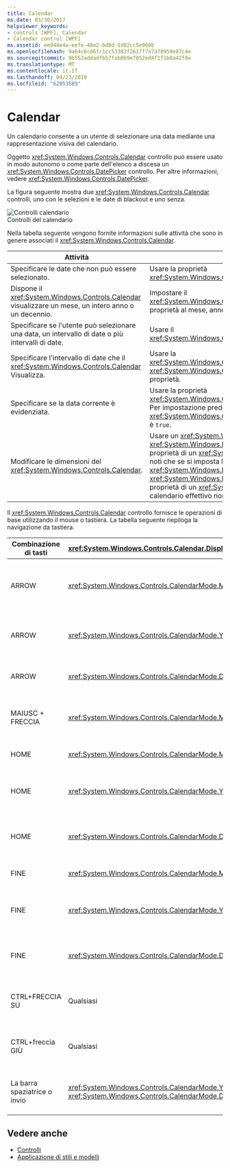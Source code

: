 ```yaml
---
title: Calendar
ms.date: 03/30/2017
helpviewer_keywords:
- controls [WPF], Calendar
- Calendar control [WPF]
ms.assetid: ee844e4a-eefe-48e2-bd0d-1d82cc5e960b
ms.openlocfilehash: 9a64c6cd6fc1cc53383f2617f7a7a78959e87c4e
ms.sourcegitcommit: 9b552addadfb57fab0b9e7852ed4f1f1b8a42f8e
ms.translationtype: MT
ms.contentlocale: it-IT
ms.lasthandoff: 04/23/2019
ms.locfileid: "62053589"
---
```

# <a name="calendar"></a>Calendar
Un calendario consente a un utente di selezionare una data mediante una rappresentazione visiva del calendario.  
  
 Oggetto <xref:System.Windows.Controls.Calendar> controllo può essere usato in modo autonomo o come parte dell'elenco a discesa un <xref:System.Windows.Controls.DatePicker> controllo. Per altre informazioni, vedere <xref:System.Windows.Controls.DatePicker>.  
  
 La figura seguente mostra due <xref:System.Windows.Controls.Calendar> controlli, uno con le selezioni e le date di blackout e uno senza.  
  
 ![Controlli calendario](./media/ndp-calendarcontrols.png "NDP_CalendarControls")  
Controlli del calendario  
  
 Nella tabella seguente vengono fornite informazioni sulle attività che sono in genere associati il <xref:System.Windows.Controls.Calendar>.  
  
|Attività|Implementazione|  
|----------|--------------------|  
|Specificare le date che non può essere selezionato.|Usare la proprietà <xref:System.Windows.Controls.Calendar.BlackoutDates%2A>.|  
|Dispone il <xref:System.Windows.Controls.Calendar> visualizzare un mese, un intero anno o un decennio.|Impostare il <xref:System.Windows.Controls.Calendar.DisplayMode%2A> proprietà al mese, anno o un decennio.|  
|Specificare se l'utente può selezionare una data, un intervallo di date o più intervalli di date.|Usare il <xref:System.Windows.Controls.Calendar.SelectionMode%2A>.|  
|Specificare l'intervallo di date che il <xref:System.Windows.Controls.Calendar> Visualizza.|Usare la <xref:System.Windows.Controls.Calendar.DisplayDateStart%2A> e <xref:System.Windows.Controls.Calendar.DisplayDateEnd%2A> proprietà.|  
|Specificare se la data corrente è evidenziata.|Usare la proprietà <xref:System.Windows.Controls.Calendar.IsTodayHighlighted%2A>. Per impostazione predefinita <xref:System.Windows.Controls.Calendar.IsTodayHighlighted%2A> è `true`.|  
|Modificare le dimensioni del <xref:System.Windows.Controls.Calendar>.|Usare un <xref:System.Windows.Controls.Viewbox> o impostare il <xref:System.Windows.FrameworkElement.LayoutTransform%2A> proprietà di un <xref:System.Windows.Media.ScaleTransform>. Si noti che se si imposta la <xref:System.Windows.FrameworkElement.Width%2A> e <xref:System.Windows.FrameworkElement.Height%2A> delle proprietà di un <xref:System.Windows.Controls.Calendar>, il calendario effettivo non modifica la dimensione.|  
  
 Il <xref:System.Windows.Controls.Calendar> controllo fornisce le operazioni di base utilizzando il mouse o tastiera. La tabella seguente riepiloga la navigazione da tastiera.  
  
|Combinazione di tasti|<xref:System.Windows.Controls.Calendar.DisplayMode%2A>|Operazione|  
|---------------------|-----------------------------------------------------------------------------------------------------------------------------------------------------------|------------|  
|ARROW|<xref:System.Windows.Controls.CalendarMode.Month>|Modifiche i <xref:System.Windows.Controls.Calendar.SelectedDate%2A> proprietà se il <xref:System.Windows.Controls.Calendar.SelectionMode%2A> proprietà non è impostata su <xref:System.Windows.Controls.CalendarSelectionMode.None>.|  
|ARROW|<xref:System.Windows.Controls.CalendarMode.Year>|Imposta il mese del <xref:System.Windows.Controls.Calendar.DisplayDate%2A> proprietà. Si noti che il <xref:System.Windows.Controls.Calendar.SelectedDate%2A> non cambia.|  
|ARROW|<xref:System.Windows.Controls.CalendarMode.Decade>|Modificare l'anno del <xref:System.Windows.Controls.Calendar.DisplayDate%2A>. Si noti che il <xref:System.Windows.Controls.Calendar.SelectedDate%2A> non cambia.|  
|MAIUSC + FRECCIA|<xref:System.Windows.Controls.CalendarMode.Month>|Se <xref:System.Windows.Controls.Calendar.SelectionMode%2A> non è impostata su <xref:System.Windows.Controls.CalendarSelectionMode.SingleDate> o <xref:System.Windows.Controls.CalendarSelectionMode.None>, estende l'intervallo di date selezionate.|  
|HOME|<xref:System.Windows.Controls.CalendarMode.Month>|Modifiche di <xref:System.Windows.Controls.Calendar.SelectedDate%2A> al primo giorno del mese corrente.|  
|HOME|<xref:System.Windows.Controls.CalendarMode.Year>|Imposta il mese del <xref:System.Windows.Controls.Calendar.DisplayDate%2A> al primo mese dell'anno. Il <xref:System.Windows.Controls.Calendar.SelectedDate%2A> non cambia.|  
|HOME|<xref:System.Windows.Controls.CalendarMode.Decade>|Modificare l'anno del <xref:System.Windows.Controls.Calendar.DisplayDate%2A> per il primo anno del decennio. Il <xref:System.Windows.Controls.Calendar.SelectedDate%2A> non cambia.|  
|FINE|<xref:System.Windows.Controls.CalendarMode.Month>|Modifiche di <xref:System.Windows.Controls.Calendar.SelectedDate%2A> all'ultimo giorno del mese corrente.|  
|FINE|<xref:System.Windows.Controls.CalendarMode.Year>|Imposta il mese del <xref:System.Windows.Controls.Calendar.DisplayDate%2A> per il mese dell'anno. Il <xref:System.Windows.Controls.Calendar.SelectedDate%2A> non cambia.|  
|FINE|<xref:System.Windows.Controls.CalendarMode.Decade>|Modificare l'anno del <xref:System.Windows.Controls.Calendar.DisplayDate%2A> all'ultimo anno del decennio. Il <xref:System.Windows.Controls.Calendar.SelectedDate%2A> non cambia.|  
|CTRL+FRECCIA SU|Qualsiasi|Passa al successivo più grande <xref:System.Windows.Controls.Calendar.DisplayMode%2A>. Se <xref:System.Windows.Controls.Calendar.DisplayMode%2A> già <xref:System.Windows.Controls.CalendarMode.Decade>, alcuna azione.|  
|CTRL+freccia GIÙ|Qualsiasi|Passa alla successiva più piccoli <xref:System.Windows.Controls.Calendar.DisplayMode%2A>. Se <xref:System.Windows.Controls.Calendar.DisplayMode%2A> già <xref:System.Windows.Controls.CalendarMode.Month>, alcuna azione.|  
|La barra spaziatrice o invio|<xref:System.Windows.Controls.CalendarMode.Year> o <xref:System.Windows.Controls.CalendarMode.Decade>|Commutatori <xref:System.Windows.Controls.Calendar.DisplayMode%2A> per il <xref:System.Windows.Controls.CalendarMode.Month> o <xref:System.Windows.Controls.CalendarMode.Year> rappresentato dall'elemento con lo stato attivo.|  
  
## <a name="see-also"></a>Vedere anche

- [Controlli](index.md)
- [Applicazione di stili e modelli](styling-and-templating.md)
